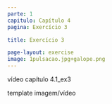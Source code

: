 ```yaml
---
parte: 1
capitulo: Capítulo 4
pagina: Exercício 3

title: Exercício 3

page-layout: exercise
image: 1pulsacao.jpg+galope.png
---
```

vídeo capítulo 4.1_ex3

template imagem/vídeo
